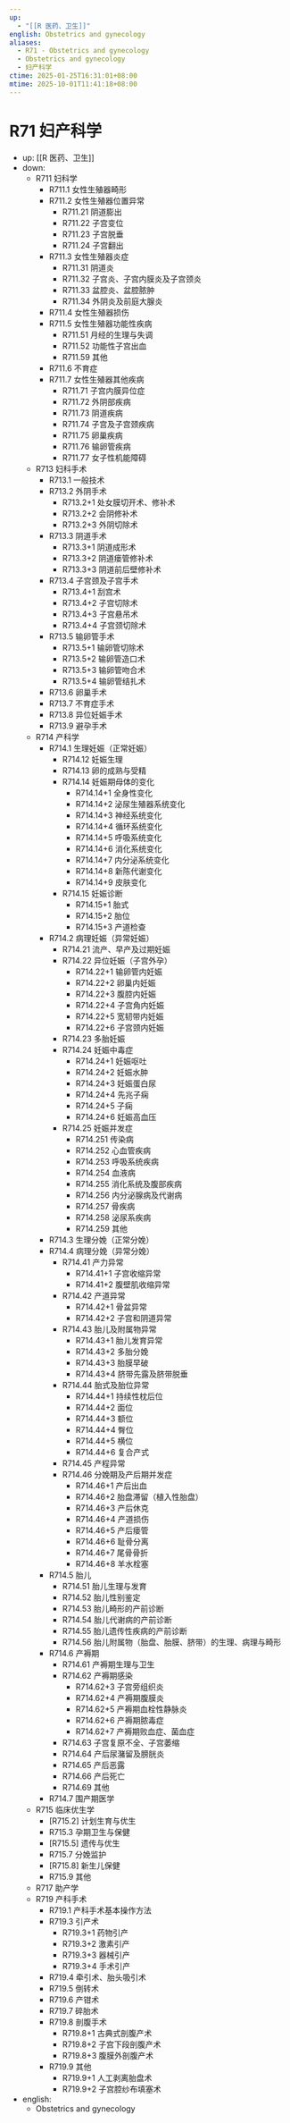 ```yaml
---
up:
  - "[[R 医药、卫生]]"
english: Obstetrics and gynecology
aliases:
  - R71 - Obstetrics and gynecology
  - Obstetrics and gynecology
  - 妇产科学
ctime: 2025-01-25T16:31:01+08:00
mtime: 2025-10-01T11:41:18+08:00
---
```


# R71 妇产科学

- up: [[R 医药、卫生]]
- down:
	- R711 妇科学
		- R711.1 女性生殖器畸形
		- R711.2 女性生殖器位置异常
			- R711.21 阴道膨出
			- R711.22 子宫变位
			- R711.23 子宫脱垂
			- R711.24 子宫翻出
		- R711.3 女性生殖器炎症
			- R711.31 阴道炎
			- R711.32 子宫炎、子宫内膜炎及子宫颈炎
			- R711.33 盆腔炎、盆腔脓肿
			- R711.34 外阴炎及前庭大腺炎
		- R711.4 女性生殖器损伤
		- R711.5 女性生殖器功能性疾病
			- R711.51 月经的生理与失调
			- R711.52 功能性子宫出血
			- R711.59 其他
		- R711.6 不育症
		- R711.7 女性生殖器其他疾病
			- R711.71 子宫内膜异位症
			- R711.72 外阴部疾病
			- R711.73 阴道疾病
			- R711.74 子宫及子宫颈疾病
			- R711.75 卵巢疾病
			- R711.76 输卵管疾病
			- R711.77 女子性机能障碍
	- R713 妇科手术
		- R713.1 一般技术
		- R713.2 外阴手术
			- R713.2+1 处女膜切开术、修补术
			- R713.2+2 会阴修补术
			- R713.2+3 外阴切除术
		- R713.3 阴道手术
			- R713.3+1 阴道成形术
			- R713.3+2 阴道瘘管修补术
			- R713.3+3 阴道前后壁修补术
		- R713.4 子宫颈及子宫手术
			- R713.4+1 刮宫术
			- R713.4+2 子宫切除术
			- R713.4+3 子宫悬吊术
			- R713.4+4 子宫颈切除术
		- R713.5 输卵管手术
			- R713.5+1 输卵管切除术
			- R713.5+2 输卵管造口术
			- R713.5+3 输卵管吻合术
			- R713.5+4 输卵管结扎术
		- R713.6 卵巢手术
		- R713.7 不育症手术
		- R713.8 异位妊娠手术
		- R713.9 避孕手术
	- R714 产科学
		- R714.1 生理妊娠（正常妊娠）
			- R714.12 妊娠生理
			- R714.13 卵的成熟与受精
			- R714.14 妊娠期母体的变化
				- R714.14+1 全身性变化
				- R714.14+2 泌尿生殖器系统变化
				- R714.14+3 神经系统变化
				- R714.14+4 循环系统变化
				- R714.14+5 呼吸系统变化
				- R714.14+6 消化系统变化
				- R714.14+7 内分泌系统变化
				- R714.14+8 新陈代谢变化
				- R714.14+9 皮肤变化
			- R714.15 妊娠诊断
				- R714.15+1 胎式
				- R714.15+2 胎位
				- R714.15+3 产道检查
		- R714.2 病理妊娠（异常妊娠）
			- R714.21 流产、早产及过期妊娠
			- R714.22 异位妊娠（子宫外孕）
				- R714.22+1 输卵管内妊娠
				- R714.22+2 卵巢内妊娠
				- R714.22+3 腹腔内妊娠
				- R714.22+4 子宫角内妊娠
				- R714.22+5 宽韧带内妊娠
				- R714.22+6 子宫颈内妊娠
			- R714.23 多胎妊娠
			- R714.24 妊娠中毒症
				- R714.24+1 妊娠呕吐
				- R714.24+2 妊娠水肿
				- R714.24+3 妊娠蛋白尿
				- R714.24+4 先兆子痫
				- R714.24+5 子痫
				- R714.24+6 妊娠高血压
			- R714.25 妊娠并发症
				- R714.251 传染病
				- R714.252 心血管疾病
				- R714.253 呼吸系统疾病
				- R714.254 血液病
				- R714.255 消化系统及腹部疾病
				- R714.256 内分泌腺病及代谢病
				- R714.257 骨疾病
				- R714.258 泌尿系疾病
				- R714.259 其他
		- R714.3 生理分娩（正常分娩）
		- R714.4 病理分娩（异常分娩）
			- R714.41 产力异常
				- R714.41+1 子宫收缩异常
				- R714.41+2 腹壁肌收缩异常
			- R714.42 产道异常
				- R714.42+1 骨盆异常
				- R714.42+2 子宫和阴道异常
			- R714.43 胎儿及附属物异常
				- R714.43+1 胎儿发育异常
				- R714.43+2 多胎分娩
				- R714.43+3 胎膜早破
				- R714.43+4 脐带先露及脐带脱垂
			- R714.44 胎式及胎位异常
				- R714.44+1 持续性枕后位
				- R714.44+2 面位
				- R714.44+3 额位
				- R714.44+4 臀位
				- R714.44+5 横位
				- R714.44+6 复合产式
			- R714.45 产程异常
			- R714.46 分娩期及产后期并发症
				- R714.46+1 产后出血
				- R714.46+2 胎盘滞留（植入性胎盘）
				- R714.46+3 产后休克
				- R714.46+4 产道损伤
				- R714.46+5 产后瘘管
				- R714.46+6 耻骨分离
				- R714.46+7 尾骨骨折
				- R714.46+8 羊水栓塞
		- R714.5 胎儿
			- R714.51 胎儿生理与发育
			- R714.52 胎儿性别鉴定
			- R714.53 胎儿畸形的产前诊断
			- R714.54 胎儿代谢病的产前诊断
			- R714.55 胎儿遗传性疾病的产前诊断
			- R714.56 胎儿附属物（胎盘、胎膜、脐带）的生理、病理与畸形
		- R714.6 产褥期
			- R714.61 产褥期生理与卫生
			- R714.62 产褥期感染
				- R714.62+3 子宫旁组织炎
				- R714.62+4 产褥期腹膜炎
				- R714.62+5 产褥期血栓性静脉炎
				- R714.62+6 产褥期脓毒症
				- R714.62+7 产褥期败血症、菌血症
			- R714.63 子宫复原不全、子宫萎缩
			- R714.64 产后尿潴留及膀胱炎
			- R714.65 产后恶露
			- R714.66 产后死亡
			- R714.69 其他
		- R714.7 围产期医学
	- R715 临床优生学
		- [R715.2] 计划生育与优生
		- R715.3 孕期卫生与保健
		- [R715.5] 遗传与优生
		- R715.7 分娩监护
		- [R715.8] 新生儿保健
		- R715.9 其他
	- R717 助产学
	- R719 产科手术
		- R719.1 产科手术基本操作方法
		- R719.3 引产术
			- R719.3+1 药物引产
			- R719.3+2 激素引产
			- R719.3+3 器械引产
			- R719.3+4 手术引产
		- R719.4 牵引术、胎头吸引术
		- R719.5 倒转术
		- R719.6 产钳术
		- R719.7 碎胎术
		- R719.8 剖腹手术
			- R719.8+1 古典式剖腹产术
			- R719.8+2 子宫下段剖腹产术
			- R719.8+3 腹膜外剖腹产术
		- R719.9 其他
			- R719.9+1 人工剥离胎盘术
			- R719.9+2 子宫腔纱布填塞术
- english:
	- Obstetrics and gynecology
